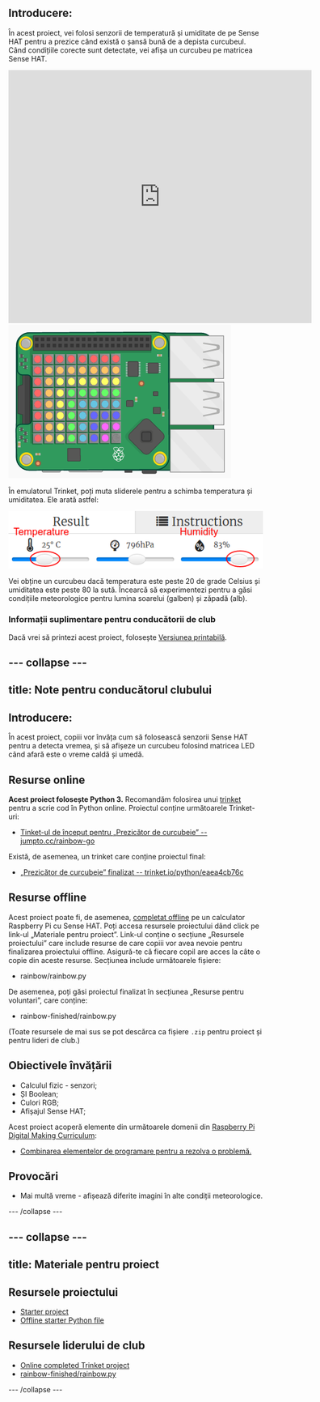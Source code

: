 ## Introducere:

În acest proiect, vei folosi senzorii de temperatură și umiditate de pe Sense HAT pentru a prezice când există o șansă bună de a depista curcubeul. Când condițiile corecte sunt detectate, vei afișa un curcubeu pe matricea Sense HAT.

<div class="trinket">
  <iframe src="https://trinket.io/embed/python/eaea4cb76c?outputOnly=true&start=result" width="600" height="500" frameborder="0" marginwidth="0" marginheight="0" allowfullscreen mark="crwd-mark">
</iframe> <img src="images/rainbow-final.png" />
</div>

În emulatorul Trinket, poți muta sliderele pentru a schimba temperatura și umiditatea. Ele arată astfel:

![captură de ecran](images/rainbow-sliders.png)

Vei obține un curcubeu dacă temperatura este peste 20 de grade Celsius și umiditatea este peste 80 la sută. Încearcă să experimentezi pentru a găsi condițiile meteorologice pentru lumina soarelui (galben) și zăpadă (alb).

### Informații suplimentare pentru conducătorii de club

Dacă vrei să printezi acest proiect, folosește [Versiunea printabilă](https://projects.raspberrypi.org/en/projects/rainbow-predictor/print).

## \--- collapse \---

## title: Note pentru conducătorul clubului

## Introducere:

În acest proiect, copiii vor învăța cum să folosească senzorii Sense HAT pentru a detecta vremea, și să afișeze un curcubeu folosind matricea LED când afară este o vreme caldă și umedă.

## Resurse online

**Acest proiect folosește Python 3.** Recomandăm folosirea unui [trinket](https://trinket.io/) pentru a scrie cod în Python online. Proiectul conține următoarele Trinket-uri:

* [Tinket-ul de început pentru „Prezicător de curcubeie” -- jumpto.cc/rainbow-go](http://jumpto.cc/rainbow-go)

Există, de asemenea, un trinket care conține proiectul final:

* [„Prezicător de curcubeie” finalizat -- trinket.io/python/eaea4cb76c](https://trinket.io/python/eaea4cb76c)

## Resurse offline

Acest proiect poate fi, de asemenea, [completat offline](https://www.codeclubprojects.org/en-GB/resources/physical-sense-hat/) pe un calculator Raspberry Pi cu Sense HAT. Poți accesa resursele proiectului dând click pe link-ul „Materiale pentru proiect”. Link-ul conține o secțiune „Resursele proiectului” care include resurse de care copiii vor avea nevoie pentru finalizarea proiectului offline. Asigură-te că fiecare copil are acces la câte o copie din aceste resurse. Secțiunea include următoarele fișiere:

* rainbow/rainbow.py

De asemenea, poți găsi proiectul finalizat în secțiunea „Resurse pentru voluntari”, care conține:

* rainbow-finished/rainbow.py

(Toate resursele de mai sus se pot descărca ca fișiere `.zip` pentru proiect și pentru lideri de club.)

## Obiectivele învățării

* Calculul fizic - senzori;
* ȘI Boolean; 
* Culori RGB;
* Afișajul Sense HAT;

Acest proiect acoperă elemente din următoarele domenii din [Raspberry Pi Digital Making Curriculum](http://rpf.io/curriculum):

* [Combinarea elementelor de programare pentru a rezolva o problemă.](https://www.raspberrypi.org/curriculum/programming/builder)

## Provocări

* Mai multă vreme - afișează diferite imagini în alte condiții meteorologice. 

\--- /collapse \---

## \--- collapse \---

## title: Materiale pentru proiect

## Resursele proiectului

* [Starter project](http://jumpto.cc/rainbow-go)
* [Offline starter Python file](resources/rainbow-rainbow.py)

## Resursele liderului de club

* [Online completed Trinket project](https://trinket.io/python/eaea4cb76c)
* [rainbow-finished/rainbow.py](resources/rainbow-final-rainbow.py)

\--- /collapse \---